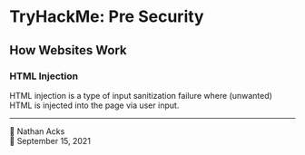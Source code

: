 # TryHackMe: Pre Security

## How Websites Work

### HTML Injection

HTML injection is a type of input sanitization failure where (unwanted) HTML is injected into the page via user input.

- - - -

👤 Nathan Acks  
📅 September 15, 2021
